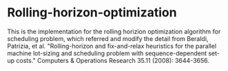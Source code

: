 # Rolling-horizon-optimization
This is the implementation for the rolling horizion optimization algorithm for scheduling problem, which referred and modify the detail from Beraldi, Patrizia, et al. "Rolling-horizon and fix-and-relax heuristics for the parallel machine lot-sizing and scheduling problem with sequence-dependent set-up costs." Computers & Operations Research 35.11 (2008): 3644-3656.
